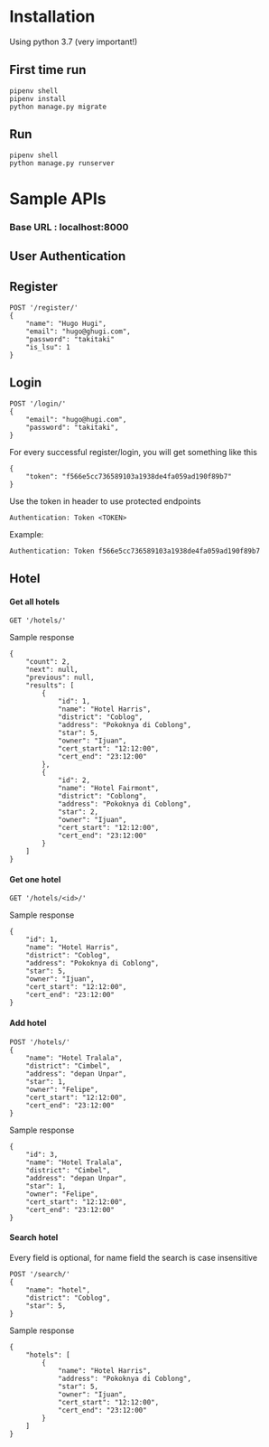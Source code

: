 # Installation

Using python 3.7 (very important!)

## First time run
```
pipenv shell
pipenv install
python manage.py migrate
```

## Run
```
pipenv shell
python manage.py runserver
```


# Sample APIs

### Base URL : localhost:8000

## User Authentication

## Register
```
POST '/register/'
{
    "name": "Hugo Hugi",
    "email": "hugo@ghugi.com",
    "password": "takitaki"
    "is_lsu": 1
}
```

## Login
```
POST '/login/'
{
    "email": "hugo@hugi.com",
    "password": "takitaki",
}
```

For every successful register/login, you will get something like this
```
{
    "token": "f566e5cc736589103a1938de4fa059ad190f89b7"
}
```

Use the token in header to use protected endpoints
```
Authentication: Token <TOKEN>
```

Example:
```
Authentication: Token f566e5cc736589103a1938de4fa059ad190f89b7
```


## Hotel
#### Get all hotels
```
GET '/hotels/'
```
Sample response
```
{
    "count": 2,
    "next": null,
    "previous": null,
    "results": [
        {
            "id": 1,
            "name": "Hotel Harris",
            "district": "Coblog",
            "address": "Pokoknya di Coblong",
            "star": 5,
            "owner": "Ijuan",
            "cert_start": "12:12:00",
            "cert_end": "23:12:00"
        },
        {
            "id": 2,
            "name": "Hotel Fairmont",
            "district": "Coblong",
            "address": "Pokoknya di Coblong",
            "star": 2,
            "owner": "Ijuan",
            "cert_start": "12:12:00",
            "cert_end": "23:12:00"
        }
    ]
}
```

#### Get one hotel
```
GET '/hotels/<id>/'
```
Sample response
```
{
    "id": 1,
    "name": "Hotel Harris",
    "district": "Coblog",
    "address": "Pokoknya di Coblong",
    "star": 5,
    "owner": "Ijuan",
    "cert_start": "12:12:00",
    "cert_end": "23:12:00"
}
```

#### Add hotel
```
POST '/hotels/'
{
    "name": "Hotel Tralala",
    "district": "Cimbel",
    "address": "depan Unpar",
    "star": 1,
    "owner": "Felipe",
    "cert_start": "12:12:00",
    "cert_end": "23:12:00"
}
```
Sample response
```
{
    "id": 3,
    "name": "Hotel Tralala",
    "district": "Cimbel",
    "address": "depan Unpar",
    "star": 1,
    "owner": "Felipe",
    "cert_start": "12:12:00",
    "cert_end": "23:12:00"
}
```

#### Search hotel
Every field is optional, for name field the search is case insensitive
```
POST '/search/'
{
    "name": "hotel",
    "district": "Coblog",
    "star": 5,
}
```
Sample response
```
{
    "hotels": [
        {
            "name": "Hotel Harris",
            "address": "Pokoknya di Coblong",
            "star": 5,
            "owner": "Ijuan",
            "cert_start": "12:12:00",
            "cert_end": "23:12:00"
        }
    ]
}
```